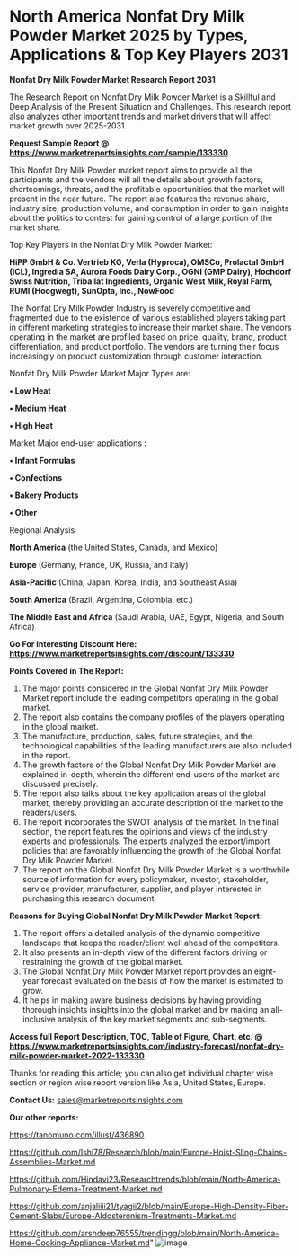 # North America Nonfat Dry Milk Powder Market 2025 by Types, Applications & Top Key Players 2031

<strong>Nonfat Dry Milk Powder Market Research Report 2031</strong>

The Research Report on Nonfat Dry Milk Powder Market is a Skillful and Deep Analysis of the Present Situation and Challenges. This research report also analyzes other important trends and market drivers that will affect market growth over 2025-2031.

<strong>Request Sample Report @ <a href=https://www.marketreportsinsights.com/sample/133330>https://www.marketreportsinsights.com/sample/133330</a></strong>

This Nonfat Dry Milk Powder market report aims to provide all the participants and the vendors will all the details about growth factors, shortcomings, threats, and the profitable opportunities that the market will present in the near future. The report also features the revenue share, industry size, production volume, and consumption in order to gain insights about the politics to contest for gaining control of a large portion of the market share.

Top Key Players in the Nonfat Dry Milk Powder Market:

<strong>HiPP GmbH & Co. Vertrieb KG, Verla (Hyproca), OMSCo, Prolactal GmbH (ICL), Ingredia SA, Aurora Foods Dairy Corp., OGNI (GMP Dairy), Hochdorf Swiss Nutrition, Triballat Ingredients, Organic West Milk, Royal Farm, RUMI (Hoogwegt), SunOpta, Inc., NowFood</strong>

The Nonfat Dry Milk Powder Industry is severely competitive and fragmented due to the existence of various established players taking part in different marketing strategies to increase their market share. The vendors operating in the market are profiled based on price, quality, brand, product differentiation, and product portfolio. The vendors are turning their focus increasingly on product customization through customer interaction.

Nonfat Dry Milk Powder Market Major Types are:

<strong>• Low Heat

• Medium Heat

• High Heat</strong>

Market Major end-user applications :

<strong>• Infant Formulas

• Confections

• Bakery Products

• Other</strong>

Regional Analysis

</u><strong><b>North America</b></strong> (the United States, Canada, and Mexico)

<strong><b>Europe </b></strong>(Germany, France, UK, Russia, and Italy)

<strong><b>Asia-Pacific</b></strong> (China, Japan, Korea, India, and Southeast Asia)

<strong><b>South America</b></strong> (Brazil, Argentina, Colombia, etc.)

<strong><b>The Middle East and Africa</b></strong> (Saudi Arabia, UAE, Egypt, Nigeria, and South Africa)

<strong>Go For Interesting Discount Here: <a href=https://www.marketreportsinsights.com/discount/133330>https://www.marketreportsinsights.com/discount/133330</a></strong>

<strong>Points Covered in The Report:</strong>
<ol>
  <li>The major points considered in the Global Nonfat Dry Milk Powder Market report include the leading competitors operating in the global market.</li>
  <li>The report also contains the company profiles of the players operating in the global market.</li>
  <li>The manufacture, production, sales, future strategies, and the technological capabilities of the leading manufacturers are also included in the report.</li>
  <li>The growth factors of the Global Nonfat Dry Milk Powder Market are explained in-depth, wherein the different end-users of the market are discussed precisely.</li>
  <li>The report also talks about the key application areas of the global market, thereby providing an accurate description of the market to the readers/users.</li>
  <li>The report incorporates the SWOT analysis of the market. In the final section, the report features the opinions and views of the industry experts and professionals. The experts analyzed the export/import policies that are favorably influencing the growth of the Global Nonfat Dry Milk Powder Market.</li>
  <li>The report on the Global Nonfat Dry Milk Powder Market is a worthwhile source of information for every policymaker, investor, stakeholder, service provider, manufacturer, supplier, and player interested in purchasing this research document.</li>
</ol>
<strong>Reasons for Buying Global Nonfat Dry Milk Powder Market Report:</strong>

<ol>
  <li>The report offers a detailed analysis of the dynamic competitive landscape that keeps the reader/client well ahead of the competitors.</li>
  <li>It also presents an in-depth view of the different factors driving or restraining the growth of the global market.</li>
  <li>The Global Nonfat Dry Milk Powder Market report provides an eight-year forecast evaluated on the basis of how the market is estimated to grow.</li>
  <li>It helps in making aware business decisions by having providing thorough insights insights into the global market and by making an all-inclusive analysis of the key market segments and sub-segments.</li>
</ol>
<strong>Access full Report Description, TOC, Table of Figure, Chart, etc. @ <a href=https://www.marketreportsinsights.com/industry-forecast/nonfat-dry-milk-powder-market-2022-133330>https://www.marketreportsinsights.com/industry-forecast/nonfat-dry-milk-powder-market-2022-133330</a></strong>


Thanks for reading this article; you can also get individual chapter wise section or region wise report version like Asia, United States, Europe.

<strong>Contact Us:</strong>
sales@marketreportsinsights.com

<strong>Our other reports:</strong>

<a href=https://tanomuno.com/illust/436890>https://tanomuno.com/illust/436890</a>

<a href=https://github.com/Ishi78/Research/blob/main/Europe-Hoist-Sling-Chains-Assemblies-Market.md>https://github.com/Ishi78/Research/blob/main/Europe-Hoist-Sling-Chains-Assemblies-Market.md</a>

<a href=https://github.com/Hindavi23/Researchtrends/blob/main/North-America-Pulmonary-Edema-Treatment-Market.md>https://github.com/Hindavi23/Researchtrends/blob/main/North-America-Pulmonary-Edema-Treatment-Market.md</a>

<a href=https://github.com/anjaliiii21/tyagii2/blob/main/Europe-High-Density-Fiber-Cement-Slabs/Europe-Aldosteronism-Treatments-Market.md>https://github.com/anjaliiii21/tyagii2/blob/main/Europe-High-Density-Fiber-Cement-Slabs/Europe-Aldosteronism-Treatments-Market.md</a>

<a href=https://github.com/arshdeep76555/trendingg/blob/main/North-America-Home-Cooking-Appliance-Market.md>https://github.com/arshdeep76555/trendingg/blob/main/North-America-Home-Cooking-Appliance-Market.md</a>"
![image](https://github.com/user-attachments/assets/ca03aa46-dcab-456f-9c42-e5491180832f)
